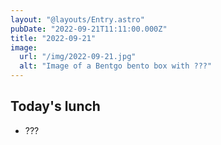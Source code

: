 ```yaml
---
layout: "@layouts/Entry.astro"
pubDate: "2022-09-21T11:11:00.000Z"
title: "2022-09-21"
image:
  url: "/img/2022-09-21.jpg"
  alt: "Image of a Bentgo bento box with ???"
---
```


## Today's lunch

- ???
